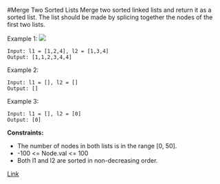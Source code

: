 #Merge Two Sorted Lists
Merge two sorted linked lists and return it as a sorted list. The list should be made by splicing together the nodes of the first two lists.

Example 1:
![](https://assets.leetcode.com/uploads/2020/10/03/merge_ex1.jpg)
```
Input: l1 = [1,2,4], l2 = [1,3,4]
Output: [1,1,2,3,4,4]
```

Example 2:
```
Input: l1 = [], l2 = []
Output: []
```

Example 3:
```
Input: l1 = [], l2 = [0]
Output: [0]
```
**Constraints:**

- The number of nodes in both lists is in the range [0, 50].
- -100 <= Node.val <= 100
- Both l1 and l2 are sorted in non-decreasing order.

[Link](https://leetcode.com/problems/merge-two-sorted-lists/)
